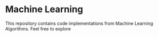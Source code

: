 # Machine Learning
This repository contains code implementations from Machine Learning Algorithms. Feel free to explore
